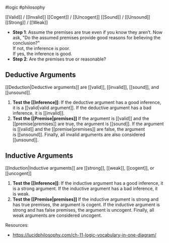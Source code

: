 #logic #philosophy 

[[Valid]] / [[Invalid]]
[[Cogent]] / [[Uncogent]]
[[Sound]] / [[Unsound]]
[[Strong]] / [[Weak]]


* **Step 1**:
  Assume the premises are true even if you know they aren’t. Now ask, "Do the assumed premises provide good reasons for believing the conclusion?"  
  If not, the inference is poor.  
  If yes, the inference is good.
* **Step 2**: 
  Are the premises true or reasonable?


## Deductive Arguments
[[Deduction|Deductive arguments]] are [[valid]], [[invalid]], [[sound]], and [[unsound]].

1. **Test the [[Inference]]**:
   If the deductive argument has a good inference, it is a [[valid|valid argument]]. If the deductive argument has a bad inference, it is [[invalid]].
2. **Test the [[Premise|premises]]**
   If the argument is [[valid]] and the [[premise|premises]] are true, the argument is [[sound]]. If the argument is [[valid]] and the [[premise|premises]] are false, the argument is [[unsound]].
   Finally, all invalid arguments are also considered [[unsound]].

## Inductive Arguments
[[Induction|Inductive arguments]] are [[strong]], [[weak]], [[cogent]], or [[uncogent]]

1. **Test the [[Inference]]**:
   If the inductive argument has a good inference, it is a strong argument. If the inductive argument has a bad inference, it is weak.
2. **Test the [[Premise|premises]]**
   If the inductive argument is strong and has true premises, the argument is cogent. If the inductive argument is strong and has false premises, the argument is uncogent. Finally, all weak arguments are considered uncogent.

Resources:
* https://lucidphilosophy.com/ch-11-logic-vocabulary-in-one-diagram/